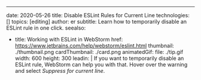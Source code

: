 ---
date: 2020-05-26
title: Disable ESLint Rules for Current Line
technologies: []
topics: [editing]
author: er
subtitle: Learn how to temporarily disable an ESLint rule in one click.
seealso:
- title: Working with ESLint in WebStorm
  href: https://www.jetbrains.com/help/webstorm/eslint.html
thumbnail: ./thumbnail.png
cardThumbnail: ./card.png
animatedGif:
  file: ./tip.gif
  width: 600
  height: 300
leadin: |
  If you want to temporarily disable an ESLint rule, WebStorm can help you with that. Hover over the warning and select *Suppress for current line*. 